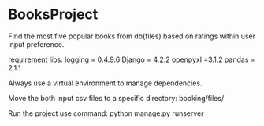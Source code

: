 # BooksProject
Find the most five popular books from db(files) based on ratings within user input preference.

requirement libs:
logging = 0.4.9.6
Django = 4.2.2
openpyxl =3.1.2
pandas = 2.1.1

Always use a virtual environment to manage dependencies.

Move the both input csv files to a specific directory: booking/files/

Run the project use command: python manage.py runserver

